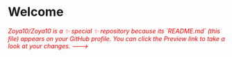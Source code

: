 <h1> Welcome</h1>

<i style="color:red;">
Zoya10/Zoya10 is a ✨ special ✨ repository because its `README.md` (this file) appears on your GitHub profile.
You can click the Preview link to take a look at your changes.
--->
